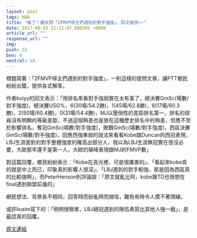 ```yaml
---
layout: post
tags: NBA
title: "瘋了！網友問「2FMVP得主們遇到的對手強度」，回文居然⋯⋯"
date: 2017-08-03 11:11:07.690395 +0800
article_url: ""
response_url: ""
img: 
push: 22
boo: 4
neutral: 18
---
```


標題寫著：「2FMVP得主們遇到的對手強度」，一則這樣的提問文章，讓PTT鄉民紛紛出籠，提供各式解答。

作者kuiyy的回文表示：「用排名來看對手強弱實在太有事了，總決賽GmSc(場數/對手強度)，總決賽USG%，6(30場/54.2勝)，1(45場/62.8勝)，6(17場/60.3勝)，2(50場/60.4勝)，0(31場/54.4勝)，MJ以壓倒性的差距排名第一，排名的球員沒有明顯的等級差距，不過這個稍差也是放在這種歷史排名中的稍差，但應不至於影響排名，奪冠GmSc(場數/對手強度)，敗戰GmSc(場數/對手強度)，西區決賽GmSc(場數/對手強度)，回應西強東弱的說法來看看Kobe跟Duncan的西冠表現，LBJ生涯面對的對手整體強度的確高出部分人，我以為LBJ生涯無冠實在很沒必要，大歐那年還不是第一人，大歐的顛峰表現跟MJ的FMVP數」

對這篇回覆，鄉民紛紛表示：「Kobe在高光裡，可是很厲害的」、「看起來kobe真的就是中上而已，印象真的影響人很深」、「LBJ遇到的對手較強，那是因為西區真的比較強啊」，而PeterHenson則評論說：「原文就亂比阿，kobe跟TD也很想在final遇到聯盟前幾的」

網民想法、背景各不相同，回答時而紛亂時而搞怪，難免有時令人摸不著頭緒。

或許liusim寫下的：「明明很簡單，LBJ總冠遇到的隊伍素質比其他人強一截」，是最認真的回覆。

<a href = "https://www.ptt.cc/bbs/NBA/M.1501486911.A.5B4.html">原文連結</a>

